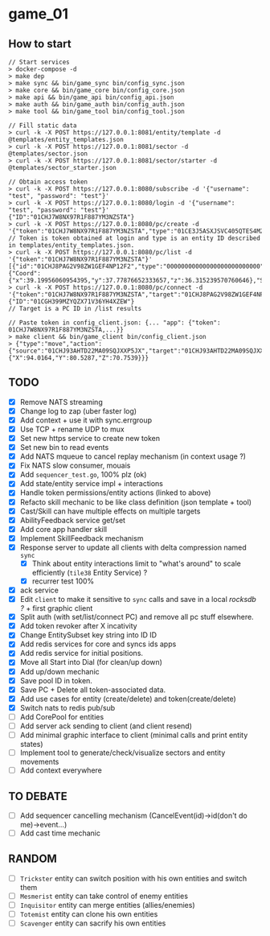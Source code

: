 # game_01

## How to start

```
// Start services
> docker-compose -d
> make dep
> make sync && bin/game_sync bin/config_sync.json
> make core && bin/game_core bin/config_core.json
> make api && bin/game_api bin/config_api.json
> make auth && bin/game_auth bin/config_auth.json
> make tool && bin/game_tool bin/config_tool.json

// Fill static data
> curl -k -X POST https://127.0.0.1:8081/entity/template -d @templates/entity_templates.json
> curl -k -X POST https://127.0.0.1:8081/sector -d @templates/sector.json
> curl -k -X POST https://127.0.0.1:8081/sector/starter -d @templates/sector_starter.json

// Obtain access token
> curl -k -X POST https://127.0.0.1:8080/subscribe -d '{"username": "test", "password": "test"}'
> curl -k -X POST https://127.0.0.1:8080/login -d '{"username": "test", "password": "test"}'
{"ID":"01CHJ7W8NX97R1F887YM3NZSTA"}
> curl -k -X POST https://127.0.0.1:8080/pc/create -d '{"token":"01CHJ7W8NX97R1F887YM3NZSTA","type":"01CE3J5ASXJSVC405QTES4M221"}'
// Token is token obtained at login and type is an entity ID described in templates/entity_templates.json.
> curl -k -X POST https://127.0.0.1:8080/pc/list -d '{"token":"01CHJ7W8NX97R1F887YM3NZSTA"}'
[{"id":"01CHJ8PAG2V98ZW1GEF4NP12F2","type":"00000000000000000000000000","name":"mesmerist","hp":150,"mp":250,"position":{"Coord":{"x":39.19956060954395,"y":37.77876652333657,"z":36.315239570760646},"SectorID":"01CF001HTBA3CDR1ERJ6RF183A"}}]
> curl -k -X POST https://127.0.0.1:8080/pc/connect -d '{"token":"01CHJ7W8NX97R1F887YM3NZSTA","target":"01CHJ8PAG2V98ZW1GEF4NP12F2"}'
{"ID":"01CGH399MZYQZX71V36YH4XZEW"}
// Target is a PC ID in /list results

// Paste token in config_client.json: {... "app": {"token": 01CHJ7W8NX97R1F887YM3NZSTA,...}}
> make client && bin/game_client bin/config_client.json
> {"type":"move","action":{"source":"01CHJ93AHTD22MA09SQJXXP5JX","target":"01CHJ93AHTD22MA09SQJXXP5JX","position":{"X":94.0164,"Y":80.5287,"Z":70.7539}}}
```

## TODO
- [x] Remove NATS streaming
- [x] Change log to zap (uber faster log)
- [x] Add context + use it with sync.errgroup
- [x] Use TCP + rename UDP to mux
- [x] Set new https service to create new token
- [x] Set new bin to read events
- [x] Add NATS mqueue to cancel replay mechanism (in context usage ?)
- [x] Fix NATS slow consumer, mouais
- [x] Add `sequencer_test.go`, 100% plz (ok)
- [x] Add state/entity service impl + interactions
- [x] Handle token permissions/entity actions (linked to above)
- [x] Refacto skill mechanic to be like class definition (json template + tool)
- [x] Cast/Skill can have multiple effects on multiple targets
- [x] AbilityFeedback service get/set
- [x] Add core app handler skill
- [x] Implement SkillFeedback mechanism
- [x] Response server to update all clients with delta compression named `sync`
    + [x] Think about entity interactions limit to "what's around" to scale efficiently (`tile38` Entity Service) ?
    + [x] recurrer test 100%
- [x] ack service
- [x] Edit `client` to make it sensitive to `sync` calls and save in a local *rocksdb ?* + first graphic client
- [x] Split auth (with set/list/connect PC) and remove all pc stuff elsewhere.
- [x] Add token revoker after X incativity
- [x] Change EntitySubset key string into ID ID
- [x] Add redis services for core and syncs ids apps
- [x] Add redis service for initial positions.
- [x] Move all Start into Dial (for clean/up down)
- [x] Add up/down mechanic
- [x] Save pool ID in token.
- [x] Save PC + Delete all token-associated data.
- [x] Add use cases for entity (create/delete) and token(create/delete)
- [x] Switch nats to redis pub/sub
- [ ] Add CorePool for entities
- [ ] Add server ack sending to client (and client resend)
- [ ] Add minimal graphic interface to client (minimal calls and print entity states)
- [ ] Implement tool to generate/check/visualize sectors and entity movements
- [ ] Add context everywhere

## TO DEBATE
- [ ] Add sequencer cancelling mechanism (CancelEvent(id)->id(don't do me)->event...)
- [ ] Add cast time mechanic

## RANDOM
- [ ] `Trickster` entity can switch position with his own entities and switch them
- [ ] `Mesmerist` entity can take control of enemy entities
- [ ] `Inquisitor` entity can merge entities (allies/enemies)
- [ ] `Totemist` entity can clone his own entities
- [ ] `Scavenger` entity can sacrify his own entities
